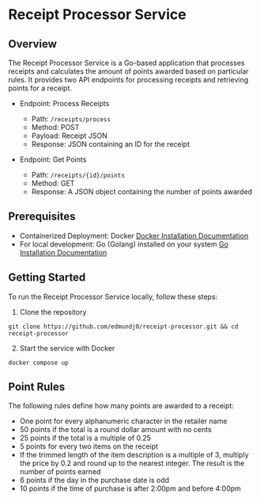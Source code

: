 # Receipt Processor Service

## Overview

The Receipt Processor Service is a Go-based application that processes receipts and calculates the amount of points awarded based on particular rules. It provides two API endpoints for processing receipts and retrieving points for a receipt.

- Endpoint: Process Receipts
  - Path: `/receipts/process`
  - Method: POST
  - Payload: Receipt JSON
  - Response: JSON containing an ID for the receipt

- Endpoint: Get Points
  - Path: `/receipts/{id}/points`
  - Method: GET
  - Response: A JSON object containing the number of points awarded


 ## Prerequisites

- Containerized Deployment: Docker [Docker Installation Documentation](https://docs.docker.com/engine/install/)
- For local development: Go (Golang) installed on your system [Go Installation Documentation](https://go.dev/doc/install)

## Getting Started

To run the Receipt Processor Service locally, follow these steps:

1. Clone the repository
```
git clone https://github.com/edmundj0/receipt-processor.git && cd receipt-processor
```   
2. Start the service with Docker
```
docker compose up
```

## Point Rules

The following rules define how many points are awarded to a receipt:

* One point for every alphanumeric character in the retailer name
* 50 points if the total is a round dollar amount with no cents
* 25 points if the total is a multiple of 0.25
* 5 points for every two items on the receipt
* If the trimmed length of the item description is a multiple of 3, multiply the price by 0.2 and round up to the nearest integer. The result is the number of points earned
* 6 points if the day in the purchase date is odd
* 10 points if the time of purchase is after 2:00pm and before 4:00pm

